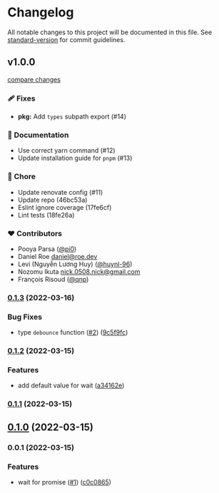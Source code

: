 # Changelog

All notable changes to this project will be documented in this file. See [standard-version](https://github.com/conventional-changelog/standard-version) for commit guidelines.

## v1.0.0

[compare changes](https://undefined/undefined/compare/v0.1.3...v1.0.0)


### 🩹 Fixes

  - **pkg:** Add `types` subpath export (#14)

### 📖 Documentation

  - Use correct yarn command (#12)
  - Update installation guide for `pnpm` (#13)

### 🏡 Chore

  - Update renovate config (#11)
  - Update repo (46bc53a)
  - Eslint ignore coverage (17fe6cf)
  - Lint tests (18fe26a)

### ❤️  Contributors

- Pooya Parsa ([@pi0](http://github.com/pi0))
- Daniel Roe <daniel@roe.dev>
- Levi (Nguyễn Lương Huy) ([@huynl-96](http://github.com/huynl-96))
- Nozomu Ikuta <nick.0508.nick@gmail.com>
- François Risoud ([@qnp](http://github.com/qnp))

### [0.1.3](https://github.com/unjs/perfect-debounce/compare/v0.1.2...v0.1.3) (2022-03-16)


### Bug Fixes

* type `debounce` function ([#2](https://github.com/unjs/perfect-debounce/issues/2)) ([9c5f9fc](https://github.com/unjs/perfect-debounce/commit/9c5f9fc3626aac312d811551fe4934a2958aa012))

### [0.1.2](https://github.com/unjs/perfect-debounce/compare/v0.1.1...v0.1.2) (2022-03-15)


### Features

* add default value for wait ([a34162e](https://github.com/unjs/perfect-debounce/commit/a34162e722a2bf097820b7f0b8bd6b4b8fa81471))

### [0.1.1](https://github.com/unjs/perfect-debounce/compare/v0.1.0...v0.1.1) (2022-03-15)

## [0.1.0](https://github.com/unjs/perfect-debounce/compare/v0.0.1...v0.1.0) (2022-03-15)

### 0.0.1 (2022-03-15)


### Features

* wait for promise ([#1](https://github.com/unjs/perfect-debounce/issues/1)) ([c0c0865](https://github.com/unjs/perfect-debounce/commit/c0c08658bd26392de78ce8e6e87ecf5a37b0f43e))
